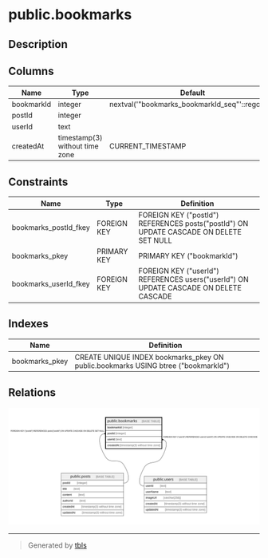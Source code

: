 # public.bookmarks

## Description

## Columns

| Name | Type | Default | Nullable | Children | Parents | Comment |
| ---- | ---- | ------- | -------- | -------- | ------- | ------- |
| bookmarkId | integer | nextval('"bookmarks_bookmarkId_seq"'::regclass) | false |  |  |  |
| postId | integer |  | true |  | [public.posts](public.posts.md) |  |
| userId | text |  | false |  | [public.users](public.users.md) |  |
| createdAt | timestamp(3) without time zone | CURRENT_TIMESTAMP | false |  |  |  |

## Constraints

| Name | Type | Definition |
| ---- | ---- | ---------- |
| bookmarks_postId_fkey | FOREIGN KEY | FOREIGN KEY ("postId") REFERENCES posts("postId") ON UPDATE CASCADE ON DELETE SET NULL |
| bookmarks_pkey | PRIMARY KEY | PRIMARY KEY ("bookmarkId") |
| bookmarks_userId_fkey | FOREIGN KEY | FOREIGN KEY ("userId") REFERENCES users("userId") ON UPDATE CASCADE ON DELETE CASCADE |

## Indexes

| Name | Definition |
| ---- | ---------- |
| bookmarks_pkey | CREATE UNIQUE INDEX bookmarks_pkey ON public.bookmarks USING btree ("bookmarkId") |

## Relations

![er](public.bookmarks.svg)

---

> Generated by [tbls](https://github.com/k1LoW/tbls)
